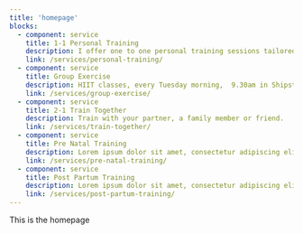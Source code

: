 ```yaml
---
title: 'homepage'
blocks: 
  - component: service
    title: 1-1 Personal Training
    description: I offer one to one personal training sessions tailored to your personal fitness goals.
    link: /services/personal-training/
  - component: service
    title: Group Exercise
    description: HIIT classes, every Tuesday morning,  9.30am in Shipston-on-Stour.
    link: /services/group-exercise/
  - component: service
    title: 2-1 Train Together
    description: Train with your partner, a family member or friend.
    link: /services/train-together/
  - component: service
    title: Pre Natal Training
    description: Lorem ipsum dolor sit amet, consectetur adipiscing elit, sed do eiusmod tempor incididunt ut.
    link: /services/pre-natal-training/
  - component: service
    title: Post Partum Training
    description: Lorem ipsum dolor sit amet, consectetur adipiscing elit, sed do eiusmod tempor incididunt ut.
    link: /services/post-partum-training/
---
```

This is the homepage
